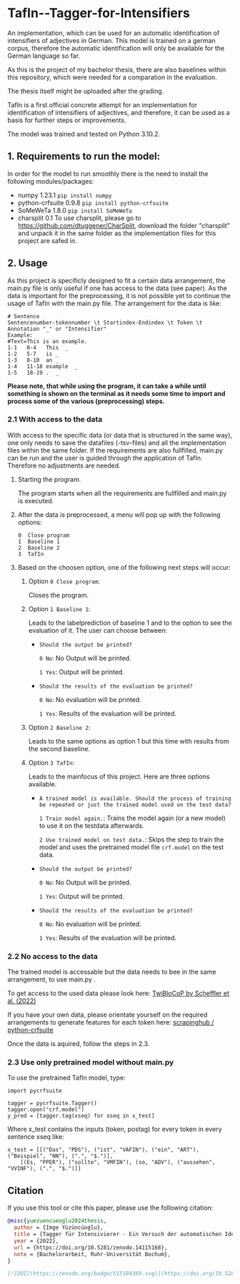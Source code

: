 # TafIn--Tagger-for-Intensifiers
An implementation, which can be used for an automatic identification of intensifiers of adjectives in German. This model is trained on a german corpus, therefore the automatic identification will only be available for the German language so far.

As this is the project of my bachelor thesis, there are also baselines within this repository, which were needed for a comparation in the evaluation.  

The thesis itself might be uploaded after the grading.

TafIn is a first official concrete attempt for an implementation for identification of intensifiers of adjectives, and therefore, it can be used as a basis for further steps or improvements. 

The model was trained and tested on Python 3.10.2.


## 1. Requirements to run the model:
In order for the model to run smoothly there is the need to install the following modules/packages:     
* numpy           1.23.1   `pip install numpy`
* python-crfsuite 0.9.8    `pip install python-crfsuite`
* SoMeWeTa        1.8.0    `pip install SoMeWeTa`
* charsplit       0.1      To use charsplit, please go to https://github.com/dtuggener/CharSplit, download the folder "charsplit" and unpack it in the same folder as the implementation files for this project are safed in.


## 2. Usage
As this project is specificly designed to fit a certain data arrangement, the main.py file is only useful if one has access to the data (see paper).
As the data is important for the preprocessing, it is not possible yet to continue the usage of TafIn with the main.py file. 
The arrangement for the data is like: 
```
# Sentence
Sentencenumber-tokennumber \t Startindex-Endindex \t Token \t Annotation "_" or "Intensifier"
Example:
#Text=This is an example.
1-1   0-4   This  _
1-2   5-7   is _
1-3   8-10  an _
1-4   11-18 example  _
1-5   18-19 .  _
```

**Please note, that while using the program, it can take a while until something is shown on the terminal as it needs some time to import and process some of the various (preprocessing) steps.**

### 2.1 With access to the data
With access to the specific data (or data that is structured in the same way), one only needs to save the datafiles (-tsv-files) and all the implementation files within the same folder. 
If the requirements are also fullfilled, main.py can be run and the user is guided through the application of TafIn.
Therefore no adjustments are needed.

1. Starting the program.

   The program starts when all the requirements are fullfilled and main.py is executed.
2. After the data is preprocessed, a menu will pop up with the following options:

   ```
   0  Close program
   1  Baseline 1
   2  Baseline 2
   3  TafIn
   ```
   
3. Based on the choosen option, one of the following next steps will occur:

    1. Option `0 Close program`:
        
        Closes the program.
    2. Option `1 Baseline 1`:
    
        Leads to the labelprediction of baseline 1 and to the option to see the evaluation of it. The user can choose between:
        
        * `Should the output be printed?` 
        
           `0 No`: No Output will be printed.
           
           `1 Yes`: Output will be printed.
        * `Should the results of the evaluation be printed?` 
           
           `0 No`: No evaluation will be printed.
           
           `1 Yes`: Results of the evaluation will be printed. 

    3. Option `2 Baseline 2`:
    
        Leads to the same options as option 1 but this time with results from the second baseline.
        
    4. Option `3 TafIn`:
        
        Leads to the mainfocus of this project. Here are three options available. 
        
        * `A trained model is available. Should the process of training be repeated or just the trained model used on the test data?`
           
           `1 Train model again.`: Trains the model again (or a new model) to use it on the testdata afterwards. 
           
           `2 Use trained model on test data.`: Skips the step to train the model and uses the pretrained model file `crf.model` on the test data.
        * `Should the output be printed?`
           
           `0 No`: No Output will be printed.
           
           `1 Yes`: Output will be printed.
        * `Should the results of the evaluation be printed?` 
           
           `0 No`: No evaluation will be printed.
           
           `1 Yes`: Results of the evaluation will be printed. 

### 2.2 No access to the data
The trained model is accessable but the data needs to bee in the same arrangement, to use main.py .

To get access to the used data please look here: [TwiBloCoP by Scheffler et al. (2022)](http://staff.germanistik.rub.de/digitale-forensische-linguistik/forschung/textkorpus-sprachliche-variation-in-sozialen-medien/)

If you have your own data, please orientate yourself on the required arrangements to generate features for each token here: [
scrapinghub / python-crfsuite](https://github.com/scrapinghub/python-crfsuite)

Once the data is aquired, follow the steps in 2.3.

### 2.3 Use only pretrained model without main.py
To use the pretrained TafIn model, type:

```
import pycrfsuite

tagger = pycrfsuite.Tagger()
tagger.open("crf.model")
y_pred = [tagger.tag(xseq) for xseq in x_test]
```

Where x_test contains the inputs (token, postag) for every token in every sentence xseq like:

```
x_test = [[("Das", "PDS"), ("ist", "VAFIN"), ("ein", "ART"), ("Beispiel", "NN"), (".", "$.")], 
    [(Es, "PPER"), ("sollte", "VMFIN"), (so, "ADV"), ("aussehen", "VVINF"), (".", "$.")]]
```

## Citation
If you use this tool or cite this paper, please use the following citation:

```bibtex
@misc{yuezuencueoglu2024thesis,
  author = {Imge Yüzüncüoglu},
  title = {Tagger für Intensivierer - Ein Versuch der automatischen Identifikation von Intensivierern von Adjektiven },
  year = {2022},
  url = {https://doi.org/10.5281/zenodo.14115168},
  note = {Bachelorarbeit, Ruhr-Universität Bochum},
}

[![DOI](https://zenodo.org/badge/515194369.svg)](https://doi.org/10.5281/zenodo.14115168)
